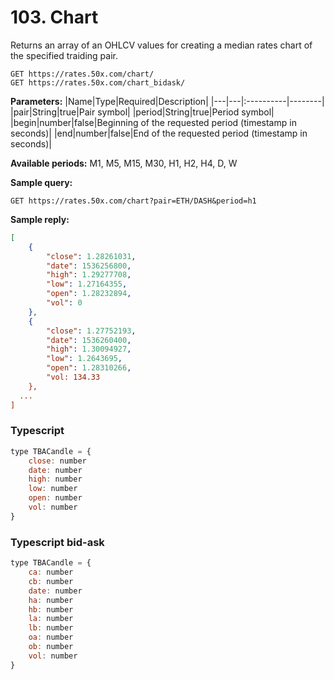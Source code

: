 
# 103. Chart

Returns an array of an OHLCV values for creating a median rates chart of the specified traiding pair.

```text
GET https://rates.50x.com/chart/
GET https://rates.50x.com/chart_bidask/

```

**Parameters:**
|Name|Type|Required|Description|
|---|---|:----------|--------|
|pair|String|true|Pair symbol|
|period|String|true|Period symbol|
|begin|number|false|Beginning of the requested period (timestamp in seconds)|
|end|number|false|End of the requested period (timestamp in seconds)|

**Available periods:** M1, M5, M15, M30, H1, H2, H4, D, W

**Sample query:**

```text
GET https://rates.50x.com/chart?pair=ETH/DASH&period=h1
```

**Sample reply:**
```json
[
    {
        "close": 1.28261031,
        "date": 1536256800,
        "high": 1.29277708,
        "low": 1.27164355,
        "open": 1.28232894,
        "vol": 0
    },
    {
        "close": 1.27752193,
        "date": 1536260400,
        "high": 1.30094927,
        "low": 1.2643695,
        "open": 1.28310266,
        "vol: 134.33
    },
  ...
]
```

### **Typescript**

```js
type TBACandle = {
    close: number
    date: number
    high: number
    low: number
    open: number
    vol: number
}
```

### **Typescript bid-ask**

```js
type TBACandle = {
    ca: number
    cb: number
    date: number
    ha: number
    hb: number
    la: number
    lb: number
    oa: number
    ob: number
    vol: number
}
```